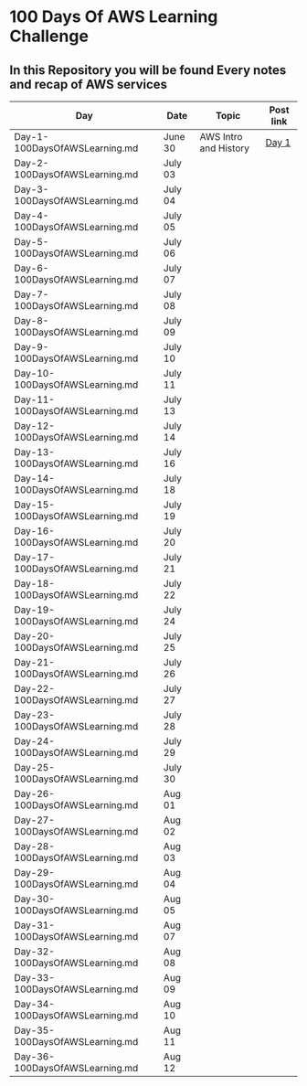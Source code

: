 <h1> 100 Days Of AWS Learning Challenge </h1>
 <h2> In this Repository you will be found Every notes and recap of AWS services </h2>
 
| Day                            | Date                 | Topic       | Post link |
| -----------------------------  | -----------          | ----------- |-----------|
| Day-1-100DaysOfAWSLearning.md  | June 30              |AWS Intro and History | [Day 1](https://github.com/thetechgirlgita/100-days-of-aws-learning/blob/master/Day-1-100DaysOfAWSLearning.md)          |
| Day-2-100DaysOfAWSLearning.md  | July 03              |             |           |
| Day-3-100DaysOfAWSLearning.md  | July 04              |             |           |
| Day-4-100DaysOfAWSLearning.md  | July 05              |             |           |
| Day-5-100DaysOfAWSLearning.md  | July 06              |             |           |
| Day-6-100DaysOfAWSLearning.md  | July 07              |             |           |
| Day-7-100DaysOfAWSLearning.md  | July 08              |             |           |
| Day-8-100DaysOfAWSLearning.md  | July 09              |             |           |
| Day-9-100DaysOfAWSLearning.md  | July 10              |             |           |
| Day-10-100DaysOfAWSLearning.md | July 11              |             |           |
| Day-11-100DaysOfAWSLearning.md | July 13              |             |           |
| Day-12-100DaysOfAWSLearning.md | July 14              |             |           |
| Day-13-100DaysOfAWSLearning.md | July 16              |             |           |
| Day-14-100DaysOfAWSLearning.md | July 18              |             |           |
| Day-15-100DaysOfAWSLearning.md | July 19              |             |           |
| Day-16-100DaysOfAWSLearning.md | July 20              |             |           |
| Day-17-100DaysOfAWSLearning.md | July 21              |             |           |
| Day-18-100DaysOfAWSLearning.md | July 22              |             |           |
| Day-19-100DaysOfAWSLearning.md | July 24              |             |           |
| Day-20-100DaysOfAWSLearning.md | July 25              |             |           |
| Day-21-100DaysOfAWSLearning.md | July 26              |             |           |
| Day-22-100DaysOfAWSLearning.md | July 27              |             |           |
| Day-23-100DaysOfAWSLearning.md | July 28              |             |           |
| Day-24-100DaysOfAWSLearning.md | July 29              |             |           |
| Day-25-100DaysOfAWSLearning.md | July 30             |             |           |
| Day-26-100DaysOfAWSLearning.md | Aug 01             |             |           |
| Day-27-100DaysOfAWSLearning.md | Aug 02              |             |           |
| Day-28-100DaysOfAWSLearning.md | Aug 03              |             |           |
| Day-29-100DaysOfAWSLearning.md | Aug 04              |             |           |
| Day-30-100DaysOfAWSLearning.md | Aug 05              |             |           |
| Day-31-100DaysOfAWSLearning.md | Aug  07              |             |           |
| Day-32-100DaysOfAWSLearning.md | Aug  08              |             |           |
| Day-33-100DaysOfAWSLearning.md | Aug  09              |             |           |
| Day-34-100DaysOfAWSLearning.md | Aug  10              |             |           |
| Day-35-100DaysOfAWSLearning.md | Aug  11              |             |           |
| Day-36-100DaysOfAWSLearning.md | Aug  12              |             |           |
